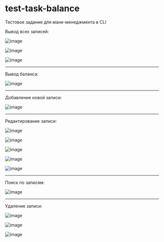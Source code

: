 # test-task-balance
Тестовое задание для мани-менеджмента в CLI

Вывод всех записей:

![image](https://github.com/OPELsinus/test-task-balance/assets/92687099/53c231e5-c241-45be-b526-6079ee7ca43e)

![image](https://github.com/OPELsinus/test-task-balance/assets/92687099/54e27f94-fa5f-491a-87c1-9ac3f009e4cb)

![image](https://github.com/OPELsinus/test-task-balance/assets/92687099/a546b55d-4dd8-49ae-b071-0f54c7bd8597)

--------------------------------------------------

Вывод баланса:

![image](https://github.com/OPELsinus/test-task-balance/assets/92687099/91d581dd-6408-4a24-aa36-0aedad755e07)

--------------------------------------------------

Добавление новой записи:

![image](https://github.com/OPELsinus/test-task-balance/assets/92687099/c5e5af96-dcea-4feb-a5d7-c5937c39f2d6)

--------------------------------------------------

Редактирование записи:

![image](https://github.com/OPELsinus/test-task-balance/assets/92687099/ce70c7e2-85cc-4407-bad5-2d97204d54b8)

![image](https://github.com/OPELsinus/test-task-balance/assets/92687099/ecb9ea01-c56c-42a8-910d-c3b05081da3f)

![image](https://github.com/OPELsinus/test-task-balance/assets/92687099/12c47a25-f189-493a-8d74-d44524af67ed)

![image](https://github.com/OPELsinus/test-task-balance/assets/92687099/871d4aea-a486-430e-816d-eaed553931b2)

![image](https://github.com/OPELsinus/test-task-balance/assets/92687099/618c43ff-add7-4772-b90f-a3115211a814)

--------------------------------------------------

Поиск по записям:

![image](https://github.com/OPELsinus/test-task-balance/assets/92687099/8bf9df00-abd2-429b-9542-b2fd5ce6c298)

--------------------------------------------------

Удаление записи:

![image](https://github.com/OPELsinus/test-task-balance/assets/92687099/1882c492-e74b-44f1-98f3-51bdc1284b8c)

![image](https://github.com/OPELsinus/test-task-balance/assets/92687099/73e21aa1-104f-43c8-ac8d-a7478e1d7795)

![image](https://github.com/OPELsinus/test-task-balance/assets/92687099/058cc0ae-1f96-4d9e-8fb1-cbd1c01de9ff)


